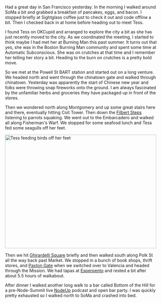 Had a great day in San Francisco yesterday. In the morning I walked around SoMa a bit and grabbed a breakfast of pancakes, eggs, and bacon. I stopped briefly at Sightglass coffee just to check it out and code offline a bit. Then I checked back in at home before heading out to meet Tess.

I found Tess on OKCupid and arranged to explore the city a bit as she has just recently moved to the city. As we coordinated the meeting, I started to think maybe I had met her at Burning Man this past summer. It turns out that yes, she was in the Boston Burning Man community and spent some time at Automatic Subconscious. She was on crutches at that time and I remember her telling her story a bit. Heading to the burn on crutches is a pretty bold move.

So we met at the Powell St BART station and started out on a long venture. We headed north and went through the chinatown gate and walked through chinatown. Yesterday was apparently the start of Chinese new year and folks were throwing snap fireworks onto the ground. I am always fascinated by the unfamiliar herbs and groceries they have packaged up in front of the stores.

Then we wondered north along Montgomery and up some great stairs here and there, eventually hitting Coit Tower. Then down the [Filbert Steps](http://www.sisterbetty.org/stairways/filbertsteps.htm) listening to parrots squaking. We went out to the Embarcadero and walked all along Fisherman's Warf. We stopped for some seafood lunch and Tess fed some seagulls off her feet.

<a href="http://www.flickr.com/photos/88096431@N00/6752556869/" title="Tess feeding birds off her feet by Peter Lyons, on Flickr"><img src="http://farm8.staticflickr.com/7157/6752556869_377c8aed66.jpg" width="500" height="375" alt="Tess feeding birds off her feet"></a>

Then we hit [Ghirardelli Square](http://en.wikipedia.org/wiki/Ghirardelli_Square) briefly and then walked south along Polk St all the way back past Market. We stopped in a bunch of book shops, thrift stores, and [Paxton Gate](http://www.paxtongate.com/) when we switched over to Valencia and headed through the Mission. We had tapas at [Esperpento](http://www.yelp.com/biz/esperpento-san-francisco) and rested a bit after about 5.5 hours of walkabout.

After dinner I walked another long walk to a bar called Bottom of the Hill for a pre-Node-Summit live [NodeUp](http://nodeup.com) podcast and open bar party. I was quickly pretty exhausted so I walked north to SoMa and crashed into bed.

<flickrshow href="https://www.flickr.com/photos/88096431@N00/sets/72157628993108793/"></flickrshow>
